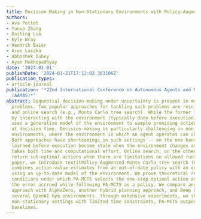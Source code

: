 ```yaml
---
title: Decision Making in Non-Stationary Environments with Policy-Augmented Search
authors:
- Ava Pettet
- Yunuo Zhang
- Baiting Luo
- Kyle Wray
- Hendrik Baier
- Aron Laszka
- Abhishek Dubey
- Ayan Mukhopadhyay
date: '2024-01-01'
publishDate: '2024-01-21T17:12:02.363106Z'
publication_types:
- article-journal
publication: '*22nd International Conference on Autonomous Agents and Multiagent Systems
  (AAMAS)*'
abstract: Sequential decision-making under uncertainty is present in many important
  problems. Two popular approaches for tackling such problems are reinforcement learning
  and online search (e.g., Monte Carlo tree search). While the former learns a policy
  by interacting with the environment (typically done before execution), the latter
  uses a generative model of the environment to sample promising action trajectories
  at decision time. Decision-making is particularly challenging in non-stationary
  environments, where the environment in which an agent operates can change over time.
  Both approaches have shortcomings in such settings -- on the one hand, policies
  learned before execution become stale when the environment changes and relearning
  takes both time and computational effort. Online search, on the other hand, can
  return sub-optimal actions when there are limitations on allowed runtime. In this
  paper, we introduce textitPolicy-Augmented Monte Carlo tree search (PA-MCTS), which
  combines action-value estimates from an out-of-date policy with an online search
  using an up-to-date model of the environment. We prove theoretical results showing
  conditions under which PA-MCTS selects the one-step optimal action and also bound
  the error accrued while following PA-MCTS as a policy. We compare and contrast our
  approach with AlphaZero, another hybrid planning approach, and Deep Q Learning on
  several OpenAI Gym environments. Through extensive experiments, we show that under
  non-stationary settings with limited time constraints, PA-MCTS outperforms these
  baselines.
---
```

